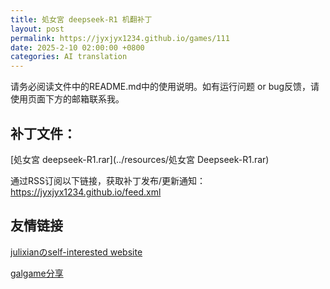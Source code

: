 ```yaml
---
title: 処女宮 deepseek-R1 机翻补丁
layout: post
permalink: https://jyxjyx1234.github.io/games/111
date: 2025-2-10 02:00:00 +0800
categories: AI translation
---
```



请务必阅读文件中的README.md中的使用说明。如有运行问题 or bug反馈，请使用页面下方的邮箱联系我。



## 补丁文件：

[処女宮 deepseek-R1.rar](../resources/処女宮 Deepseek-R1.rar)

 

通过RSS订阅以下链接，获取补丁发布/更新通知：https://jyxjyx1234.github.io/feed.xml

## 友情链接

[julixianのself-interested website](https://julixian-siw.worldsystem.top/) 

[galgame分享](https://t.me/galgpt)